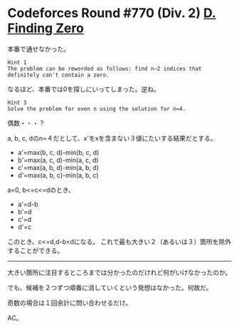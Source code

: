 # Codeforces Round #770 (Div. 2) [D. Finding Zero](https://codeforces.com/contest/1634/problem/D)
本番で通せなかった。
```
Hint 1
The problem can be reworded as follows: find n−2 indices that definitely can't contain a zero.
```

なるほど、本番では0を探しにいってしまった。逆ね。

```
Hint 3
Solve the problem for even n using the solution for n=4.
```

偶数・・・？

a, b, c, dのn=４だとして、x'をxを含まない３値にたいする結果だとする。

+ a'=max(b, c, d)-min(b, c, d)
+ b'=max(a, c, d)-min(a, c, d)
+ c'=max(a, b, d)-min(a, b, d)
+ d'=max(a, b, c)-min(a, b, c)

a=0, b<=c<=dのとき、

+ a'=d-b
+ b'=d
+ c'=d
+ d'=c

このとき、c<=d,d-b<dになる。
これで最も大きい２（あるいは３）箇所を除外することができる。

---

大きい箇所に注目するところまでは分かったのだけれど何がいけなかったのか。

でも、候補を２つずつ順番に消していくという発想はなかった。何故だ。

奇数の場合は１回余計に問い合わせるだけ。

AC。
